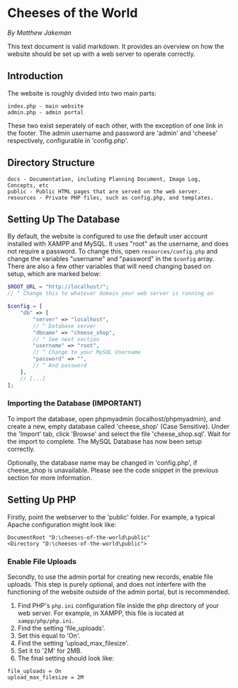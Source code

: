 # Cheeses of the World
*By Matthew Jakeman*

This text document is valid markdown. It provides an overview on how the
website should be set up with a web server to operate correctly.



## Introduction
The website is roughly divided into two main parts:

```
index.php - main website
admin.php - admin portal
```

These two exist seperately of each other, with the exception of one link in the
footer. The admin username and password are 'admin' and 'cheese' respectively,
configurable in 'config.php'.



## Directory Structure
```
docs - Documentation, including Planning Document, Image Log, Concepts, etc
public - Public HTML pages that are served on the web server.
resources - Private PHP files, such as config.php, and templates.
```



## Setting Up The Database

By default, the website is configured to use the default user account installed
with XAMPP and MySQL. It uses "root" as the username, and does not require a
password. To change this, open `resources/config.php` and change the variables
"username" and "password" in the `$config` array. There are also a few other
variables that will need changing based on setup, which are marked below:

```php
$ROOT_URL = "http://localhost/";
// ^ Change this to whatever domain your web server is running on

$config = [
    "db" => [
        "server" => "localhost",
        // ^ Database server
        "dbname" => "cheese_shop",
        // ^ See next section
        "username" => "root",
        // ^ Change to your MySQL Username
        "password" => "",
        // ^ And password
    ],
    // [...]
];
```



### Importing the Database (IMPORTANT)
To import the database, open phpmyadmin (localhost/phpmyadmin), and create a
new, empty database called 'cheese_shop' (Case Sensitive). Under the 'Import' tab,
click 'Browse' and select the file 'cheese_shop.sql'. Wait for the import to complete.
The MySQL Database has now been setup correctly.

Optionally, the database name may be changed in 'config.php', if cheese_shop is unavailable.
Please see the code snippet in the previous section for more information.



## Setting Up PHP
Firstly, point the webserver to the 'public' folder. For example, a
typical Apache configuration might look like:

```
DocumentRoot "D:\cheeses-of-the-world\public"
<Directory "D:\cheeses-of-the-world\public">
```

### Enable File Uploads
Secondly, to use the admin portal for creating new records, enable file uploads.
This step is purely optional, and does not interfere with the functioning of the
website outside of the admin portal, but is recommended.

1. Find PHP's `php.ini` configuration file inside the php directory
of your web server. For example, in XAMPP, this file is located
at `xampp/php/php.ini`.
2. Find the setting 'file_uploads'.
3. Set this equal to 'On'.
4. Find the setting 'upload_max_filesize'.
5. Set it to '2M' for 2MB.
6. The final setting should look like:

```
file_uploads = On
upload_max_filesize = 2M
```